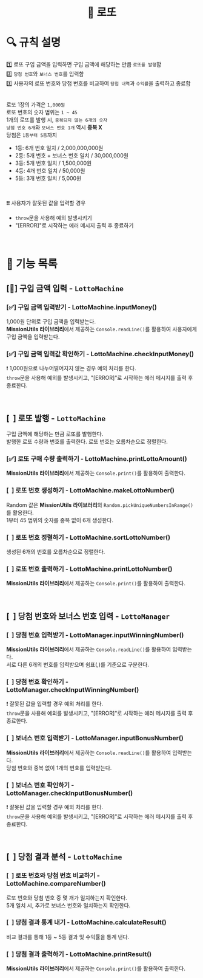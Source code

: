 <h1 align="middle">🎰 로또</h1>

# 🔍 규칙 설명

1️⃣ 로또 구입 금액을 입력하면 구입 금액에 해당하는 만큼 `로또를 발행`함  
2️⃣ `당첨 번호`와 `보너스 번호`를 입력함  
3️⃣ 사용자의 로또 번호와 당첨 번호를 비교하여 `당첨 내역`과 `수익률`을 출력하고 종료함  
</br>

로또 1장의 가격은 `1,000원`  
로또 번호의 숫자 범위는 `1 ~ 45`  
1개의 로또를 발행 시, `중복되지 않는 6개의 숫자`    
`당첨 번호 6개`와 `보너스 번호 1개` 역시 __중복 X__    
당첨은 `1등부터 5등`까지  
- 1등: 6개 번호 일치 / 2,000,000,000원  
- 2등: 5개 번호 + 보너스 번호 일치 / 30,000,000원  
- 3등: 5개 번호 일치 / 1,500,000원  
- 4등: 4개 번호 일치 / 50,000원  
- 5등: 3개 번호 일치 / 5,000원  
</br>

❗❗ 사용자가 잘못된 값을 입력할 경우
- `throw`문을 사용해 예외 발생시키기
- "[ERROR]"로 시작하는 에러 메시지 출력 후 종료하기

</br>

# 📝 기능 목록

## [🔵] 구입 금액 입력 - `LottoMachine`
### [✅] 구입 금액 입력받기 - LottoMachine.inputMoney()
1,000원 단위로 구입 금액을 입력받는다.  
**MissionUtils 라이브러리**에서 제공하는 `Console.readLine()`를 활용하여 사용자에게 구입 금액을 입력받는다.  

### [✅] 구입 금액 입력값 확인하기 - LottoMachine.checkInputMoney()   
❗ 1,000원으로 나누어떨어지지 않는 경우 예외 처리를 한다.  
`throw`문을 사용해 예외를 발생시키고, "[ERROR]"로 시작하는 에러 메시지를 출력 후 종료한다.

</br>

## [&nbsp; ] 로또 발행 - `LottoMachine`   
구입 금액에 해당하는 만큼 로또를 발행한다.  
발행한 로또 수량과 번호를 출력한다. 로또 번호는 오름차순으로 정렬한다.
### [✅] 로또 구매 수량 출력하기 - LottoMachine.printLottoAmount()  
**MissionUtils 라이브러리**에서 제공하는 `Console.print()`를 활용하여 출력한다.

### [&nbsp; ] 로또 번호 생성하기 - LottoMachine.makeLottoNumber()  
Random 값은 **MissionUtils 라이브러리**의 `Random.pickUniqueNumbersInRange()`를 활용한다.  
1부터 45 범위의 숫자를 중복 없이 6개 생성한다.

### [&nbsp; ] 로또 번호 정렬하기 - LottoMachine.sortLottoNumber()
생성된 6개의 번호를 오름차순으로 정렬한다.

### [&nbsp; ] 로또 번호 출력하기 - LottoMachine.printLottoNumber()
**MissionUtils 라이브러리**에서 제공하는 `Console.print()`를 활용하여 출력한다.

</br>

## [&nbsp; ] 당첨 번호와 보너스 번호 입력 - `LottoManager` 
### [&nbsp; ] 당첨 번호 입력받기 - LottoManager.inputWinningNumber()
**MissionUtils 라이브러리**에서 제공하는 `Console.readLine()`를 활용하여 입력받는다.   
서로 다른 6개의 번호를 입력받으며 쉼표(,)를 기준으로 구분한다.

### [&nbsp; ] 당첨 번호 확인하기 - LottoManager.checkInputWinningNumber()   
❗ 잘못된 값을 입력할 경우 예외 처리를 한다.  
`throw`문을 사용해 예외를 발생시키고, "[ERROR]"로 시작하는 에러 메시지를 출력 후 종료한다.

### [&nbsp; ] 보너스 번호 입력받기 - LottoManager.inputBonusNumber()  
**MissionUtils 라이브러리**에서 제공하는 `Console.readLine()`를 활용하여 입력받는다.   
당첨 번호와 중복 없이 1개의 번호를 입력받는다.

### [&nbsp; ] 보너스 번호 확인하기 - LottoManager.checkInputBonusNumber()     
❗ 잘못된 값을 입력할 경우 예외 처리를 한다.  
`throw`문을 사용해 예외를 발생시키고, "[ERROR]"로 시작하는 에러 메시지를 출력 후 종료한다.

</br>

## [&nbsp; ] 당첨 결과 분석 - `LottoMachine`  
### [&nbsp; ] 로또 번호와 당첨 번호 비교하기 - LottoMachine.compareNumber()
로또 번호와 당첨 번호 중 몇 개가 일치하는지 확인한다.   
5개 일치 시, 추가로 보너스 번호와 일치하는지 확인한다.

### [&nbsp; ] 당첨 결과 통계 내기 - LottoMachine.calculateResult()  
비교 결과를 통해 1등 ~ 5등 결과 및 수익률을 통계 낸다.

### [&nbsp; ] 당첨 결과 출력하기 - LottoMachine.printResult()  
**MissionUtils 라이브러리**에서 제공하는 `Console.print()`를 활용하여 출력한다.

</br>